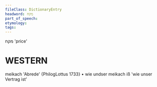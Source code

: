 ```yaml
---
fileClass: DictionaryEntry
headword: מקח
part_of_speech: 
etymology: 
tags: 
---
```

מקח
'price'

WESTERN
========

meikach 'Abrede' {PhilogLottus 1733}
	•	wie undser meikach iß 'wie unser Vertrag ist'